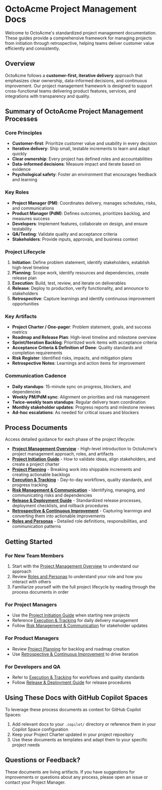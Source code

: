 # OctoAcme Project Management Docs

Welcome to OctoAcme's standardized project management documentation. These guides provide a comprehensive framework for managing projects from initiation through retrospective, helping teams deliver customer value efficiently and consistently.

## Overview

OctoAcme follows a **customer-first, iterative delivery** approach that emphasizes clear ownership, data-informed decisions, and continuous improvement. Our project management framework is designed to support cross-functional teams delivering product features, services, and integrations with transparency and quality.

## Summary of OctoAcme Project Management Processes

### Core Principles
- **Customer-first**: Prioritize customer value and usability in every decision
- **Iterative delivery**: Ship small, testable increments to learn and adapt quickly
- **Clear ownership**: Every project has defined roles and accountabilities
- **Data-informed decisions**: Measure impact and iterate based on evidence
- **Psychological safety**: Foster an environment that encourages feedback and learning

### Key Roles
- **Project Manager (PM)**: Coordinates delivery, manages schedules, risks, and communications
- **Product Manager (PdM)**: Defines outcomes, prioritizes backlog, and measures success
- **Developers**: Implement features, collaborate on design, and ensure testability
- **QA/Testing**: Validate quality and acceptance criteria
- **Stakeholders**: Provide inputs, approvals, and business context

### Project Lifecycle
1. **Initiation**: Define problem statement, identify stakeholders, establish high-level timeline
2. **Planning**: Scope work, identify resources and dependencies, create release plan
3. **Execution**: Build, test, review, and iterate on deliverables
4. **Release**: Deploy to production, verify functionality, and announce to stakeholders
5. **Retrospective**: Capture learnings and identify continuous improvement opportunities

### Key Artifacts
- **Project Charter / One-pager**: Problem statement, goals, and success metrics
- **Roadmap and Release Plan**: High-level timeline and milestone overview
- **Sprint/Iteration Backlog**: Prioritized work items with acceptance criteria
- **Acceptance Criteria & Definition of Done**: Quality standards and completion requirements
- **Risk Register**: Identified risks, impacts, and mitigation plans
- **Retrospective Notes**: Learnings and action items for improvement

### Communication Cadence
- **Daily standups**: 15-minute sync on progress, blockers, and dependencies
- **Weekly PM/PdM sync**: Alignment on priorities and risk management
- **Twice-weekly team standups**: Regular delivery team coordination
- **Monthly stakeholder updates**: Progress reports and milestone reviews
- **Ad-hoc escalations**: As needed for critical issues and blockers

## Process Documents

Access detailed guidance for each phase of the project lifecycle:

- [**Project Management Overview**](octoacme-project-management-overview.md) - High-level introduction to OctoAcme's project management approach, roles, and artifacts
- [**Project Initiation Guide**](octoacme-project-initiation.md) - How to validate ideas, align stakeholders, and create a project charter
- [**Project Planning**](octoacme-project-planning.md) - Breaking work into shippable increments and creating actionable backlogs
- [**Execution & Tracking**](octoacme-execution-and-tracking.md) - Day-to-day workflows, quality standards, and progress tracking
- [**Risk Management & Communication**](octoacme-risks-and-communication.md) - Identifying, managing, and communicating risks and dependencies
- [**Release & Deployment Guide**](octoacme-release-and-deployment.md) - Standardized release processes, deployment checklists, and rollback procedures
- [**Retrospective & Continuous Improvement**](octoacme-retrospective-and-continuous-improvement.md) - Capturing learnings and converting them into actionable improvements
- [**Roles and Personas**](octoacme-roles-and-personas.md) - Detailed role definitions, responsibilities, and communication patterns

## Getting Started

### For New Team Members
1. Start with the [Project Management Overview](octoacme-project-management-overview.md) to understand our approach
2. Review [Roles and Personas](octoacme-roles-and-personas.md) to understand your role and how you interact with others
3. Familiarize yourself with the full project lifecycle by reading through the process documents in order

### For Project Managers
- Use the [Project Initiation Guide](octoacme-project-initiation.md) when starting new projects
- Reference [Execution & Tracking](octoacme-execution-and-tracking.md) for daily delivery management
- Follow [Risk Management & Communication](octoacme-risks-and-communication.md) for stakeholder updates

### For Product Managers
- Review [Project Planning](octoacme-project-planning.md) for backlog and roadmap creation
- Use [Retrospective & Continuous Improvement](octoacme-retrospective-and-continuous-improvement.md) to drive iteration

### For Developers and QA
- Refer to [Execution & Tracking](octoacme-execution-and-tracking.md) for workflows and quality standards
- Follow [Release & Deployment Guide](octoacme-release-and-deployment.md) for release procedures

## Using These Docs with GitHub Copilot Spaces

To leverage these process documents as context for GitHub Copilot Spaces:
1. Add relevant docs to your `.copilot/` directory or reference them in your Copilot Space configuration
2. Keep your Project Charter updated in your project repository
3. Use these documents as templates and adapt them to your specific project needs

## Questions or Feedback?

These documents are living artifacts. If you have suggestions for improvements or questions about any process, please open an issue or contact your Project Manager.
